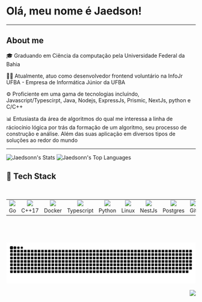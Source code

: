 
# Olá, meu nome é Jaedson!

---
## About me

🎓 Graduando em Ciência da computação pela Universidade Federal da Bahia

👨‍💻 Atualmente, atuo como desenvolvedor frontend voluntário na InfoJr UFBA - Empresa de Informática Júnior da UFBA

⚙️ Proficiente em uma gama de tecnologias incluíndo, Javascript/Typescirpt, Java, Nodejs, ExpressJs, Prismic, NextJs, python e C/C++

📊 Entusiasta da área de algoritmos do qual me interessa a linha de ráciocínio lógica por trás da formação de um algoritmo, seu processo de construção e análise. Além das suas aplicação em diversos tipos de soluções ao redor do mundo

---

![Jaedsonn's Stats](https://github-readme-stats.vercel.app/api?username=Jaedsonn&theme=tokyonight&show_icons=true&hide_border=false&count_private=false)
![Jaedsonn's Top Languages](https://github-readme-stats.vercel.app/api/top-langs/?username=Jaedsonn&theme=tokyonight&show_icons=true&hide_border=false&layout=compact)

## 🧠 Tech Stack

&nbsp;

<table align="start">
  <tr>
    <td align="center" width="116"><img src="https://skillicons.dev/icons?i=go" width="65" /><br>Go</td>
    <td align="center" width="116"><img src="https://techstack-generator.vercel.app/cpp-icon.svg" width="65" /><br>C++17</td>
    <td align="center" width="116"><img src="https://techstack-generator.vercel.app/docker-icon.svg" width="65" /><br>Docker</td>
    <td align="center" width="116"><img src="https://skillicons.dev/icons?i=typescript" width="65" /><br>Typescript</td>
    <td align="center" width="116"><a href="#macropower-tech"><img src="https://techstack-generator.vercel.app/python-icon.svg" width="65" /></a><br>Python</td>
    <td align="center" width="116"><img src="https://skillicons.dev/icons?i=linux" width="65" /><br>Linux</td>
    <td align="center" width="116"><img src="https://skillicons.dev/icons?i=nestjs" width="65" /><br>NestJs</td>
    <td align="center" width="116"><img src="https://skillicons.dev/icons?i=postgres" width="65" /><br>Postgres</td>
    <td align="center" width="116"><img src="https://user-images.githubusercontent.com/25181517/192108372-f71d70ac-7ae6-4c0d-8395-51d8870c2ef0.png" width="48" /><br>Git</td>
    <td align="center" width="116"><img src="https://skillicons.dev/icons?i=mongodb" width="65" /><br>MongoDB</td>
  </tr>
</table>

&nbsp;
---
<p align="center">
  <img src="https://github.com/Platane/snk/raw/output/github-contribution-grid-snake.svg" alt="snake animation" style="max-width: 100%;" />
</p>

<p align="right">
  <a href="#top">
    <img src="https://img.shields.io/badge/Back%20to%20Top%20⬆️-8A2BE2?style=for-the-badge&logoColor=white"/>
  </a>
</p>

